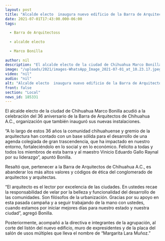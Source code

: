 ```yaml
---
layout: post
title: "Alcalde electo  inaugura nuevo edificio de la Barra de Arquitectos"
date: 2021-07-01T17:43:00.000-06:00
tags:
  
  - Barra de Arquitectoss
  
  - alcalde electo
  
  - Marco Bonilla
  
author: nil
description: "El alcalde electo de la ciudad de Chihuahua Marco Bonilla acudió a la celebración del 36 aniversario de la Barra de Arquitectos de Chihuahua A.C."
image: "/uploads/2021/images-WhatsApp_Image_2021-07-01_at_10.23.17.jpeg"
video: "nil"
audio: "nil"
alt: "Alcalde electo  inaugura nuevo edificio de la Barra de Arquitectos"
front: false
section: "Local"
news_id: 185331
---
```


El alcalde electo de la ciudad de Chihuahua Marco Bonilla acudió a la celebración del 36 aniversario de la Barra de Arquitectos de Chihuahua A.C., organización que también inauguró sus nuevas instalaciones. 

“A lo largo de estos 36 años la comunidad chihuahuense y gremio de la arquitectura han contado con un base sólida para el desarrollo de una agenda colegiada de gran trascendencia, que ha impactado en nuestro entorno, fortaleciéndolo en lo social y en lo económico. Felicito a todas y todos los miembros de esta barra y al maestro Vinicio Eduardo Gallo Raynal por su liderazgo”, apuntó Bonilla.

Resaltó que, pertenecer a la Barra de Arquitectos de Chihuahua A.C., es abanderar los más altos valores y códigos de ética del conglomerado de arquitectos y arquitectas.

“El arquitecto es el lector por excelencia de las ciudades. En ustedes recae la responsabilidad de velar por la belleza y funcionalidad del desarrollo de las comunidades. Son filósofos de la urbanización. Gracias por su apoyo en esta pasada campaña y a seguir trabajando de la mano con ustedes, cuando estamos por iniciar mejores días para nuestro estado y nuestra ciudad”, agregó Bonilla.

Posteriormente, acompañó a la directiva e integrantes de la agrupación, al corte del listón del nuevo edificio, muro de expresidentes y de la placa del salón de usos múltiples que lleva el nombre de “Margarita Lara Muñoz.”